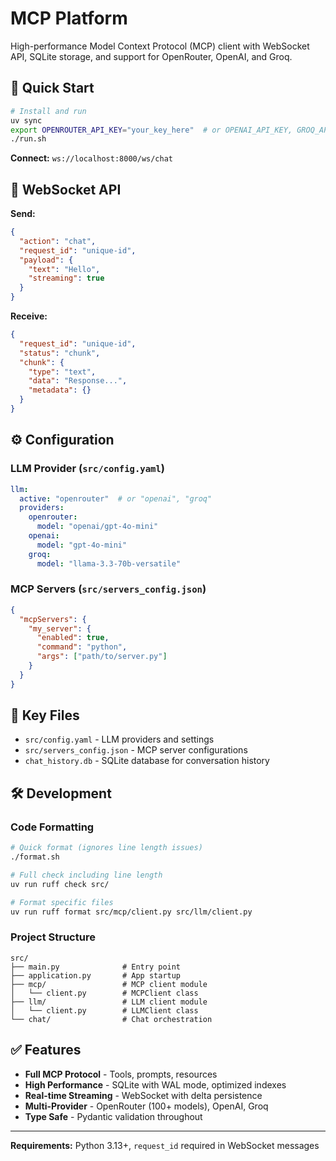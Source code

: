 # MCP Platform

High-performance Model Context Protocol (MCP) client with WebSocket API, SQLite storage, and support for OpenRouter, OpenAI, and Groq.

## 🚀 Quick Start

```bash
# Install and run
uv sync
export OPENROUTER_API_KEY="your_key_here"  # or OPENAI_API_KEY, GROQ_API_KEY
./run.sh
```

**Connect:** `ws://localhost:8000/ws/chat`

## 📡 WebSocket API

**Send:**
```json
{
  "action": "chat",
  "request_id": "unique-id",
  "payload": {
    "text": "Hello",
    "streaming": true
  }
}
```

**Receive:**
```json
{
  "request_id": "unique-id",
  "status": "chunk",
  "chunk": {
    "type": "text",
    "data": "Response...",
    "metadata": {}
  }
}
```

## ⚙️ Configuration

### LLM Provider (`src/config.yaml`)
```yaml
llm:
  active: "openrouter"  # or "openai", "groq"
  providers:
    openrouter:
      model: "openai/gpt-4o-mini"
    openai:
      model: "gpt-4o-mini"
    groq:
      model: "llama-3.3-70b-versatile"
```

### MCP Servers (`src/servers_config.json`)
```json
{
  "mcpServers": {
    "my_server": {
      "enabled": true,
      "command": "python",
      "args": ["path/to/server.py"]
    }
  }
}
```

## 📁 Key Files
- `src/config.yaml` - LLM providers and settings
- `src/servers_config.json` - MCP server configurations
- `chat_history.db` - SQLite database for conversation history

## 🛠️ Development

### Code Formatting
```bash
# Quick format (ignores line length issues)
./format.sh

# Full check including line length
uv run ruff check src/

# Format specific files
uv run ruff format src/mcp/client.py src/llm/client.py
```

### Project Structure
```
src/
├── main.py              # Entry point
├── application.py       # App startup
├── mcp/                 # MCP client module
│   └── client.py        # MCPClient class
├── llm/                 # LLM client module
│   └── client.py        # LLMClient class
└── chat/                # Chat orchestration
```

## ✅ Features
- **Full MCP Protocol** - Tools, prompts, resources
- **High Performance** - SQLite with WAL mode, optimized indexes
- **Real-time Streaming** - WebSocket with delta persistence
- **Multi-Provider** - OpenRouter (100+ models), OpenAI, Groq
- **Type Safe** - Pydantic validation throughout

---
**Requirements:** Python 3.13+, `request_id` required in WebSocket messages

